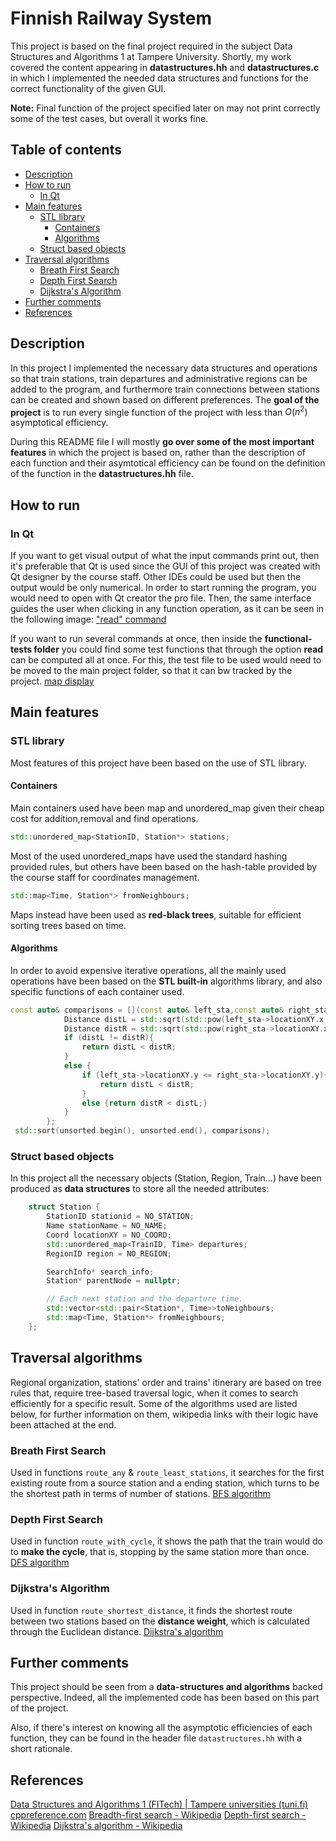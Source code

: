 # Finnish Railway System
This project is based on the final project required in the subject Data Structures and Algorithms 1 at Tampere University. Shortly, my work covered the content appearing in **datastructures.hh** and **datastructures.c** in which I implemented the needed data structures and functions for the correct functionality of the given GUI.
  
**Note:** Final function of the project specified later on may not print correctly some of the test cases, but overall it works fine.

## Table of contents
- [Description](https://github.com/robredomikel/finnish-railway-system#description)
- [How to run](https://github.com/robredomikel/finnish-railway-system#how-to-run)
	- [In Qt](https://github.com/robredomikel/finnish-railway-system#in-qt)
- [Main features](https://github.com/robredomikel/finnish-railway-system#main-features)
	- [STL library](https://github.com/robredomikel/finnish-railway-system#stl-library)
		- [Containers](https://github.com/robredomikel/finnish-railway-system#containers)
		- [Algorithms](https://github.com/robredomikel/finnish-railway-system#algorithms)
	- [Struct based objects](https://github.com/robredomikel/finnish-railway-system#struct-based-objects)
- [Traversal algorithms](https://github.com/robredomikel/finnish-railway-system#traversal-algorithms)
	- [Breath First Search](https://github.com/robredomikel/finnish-railway-system#breath-first-search)
	- [Depth First Search](https://github.com/robredomikel/finnish-railway-system#depth-first-search)
	- [Dijkstra's Algorithm](https://github.com/robredomikel/finnish-railway-system#dijkstras-algorithm)
- [Further comments](https://github.com/robredomikel/finnish-railway-system#further-comments)
- [References](https://github.com/robredomikel/finnish-railway-system#references)

## Description
In this project I implemented the necessary data structures and operations so that train stations, train departures and administrative regions can be added to the program, and furthermore train connections between stations can be created and shown based on different preferences. The **goal of the project** is to run every single function of the project with less than $O(n^2)$ asymptotical efficiency.

During this  README file I will mostly **go over some of the most important features** in which the project is based on, rather than the description of each function and their asymtotical efficiency can be found on the definition of the function in the **datastructures.hh** file.
## How to run
### In Qt
If you want to get visual output of what the input commands print out, then it's preferable that Qt is used since the GUI of this project was created with Qt designer by the course staff. Other IDEs could be used but then the output would be only numerical. 
In order to start running the program, you would need to open with Qt creator the pro file. Then, the same interface guides the user when clicking in any function operation, as it can be seen in the following image:
["read" command](./finnish-railways/read-command.PNG)

If you want to run several commands at once, then inside the **functional-tests folder** you could find some test functions that through the option **read** can be computed all at once. For this, the test file to be used would need to be moved to the main project folder, so that it can bw tracked by the project. 
[map display](./finnish-railways/map-example.PNG)
## Main features
### STL library
Most features of this project have been based on the use of STL library.
#### Containers
Main containers used have been map and unordered_map given their cheap cost for addition,removal and find operations.
 ```cpp
 std::unordered_map<StationID, Station*> stations;
 ```
Most of the used unordered_maps have used the standard hashing provided rules, but others have been based on the hash-table provided by the course staff for coordinates management.
 ```cpp
 std::map<Time, Station*> fromNeighbours;
 ```
Maps instead have been used as **red-black trees**, suitable for efficient sorting trees based on time.

#### Algorithms
In order to avoid expensive iterative operations, all the mainly used operations have been based on the **STL built-in** algorithms library, and also specific functions of each container used.
```cpp
const auto& comparisons = [](const auto& left_sta,const auto& right_sta){
            Distance distL = std::sqrt(std::pow(left_sta->locationXY.x, 2) + std::pow(left_sta->locationXY.y, 2));
            Distance distR = std::sqrt(std::pow(right_sta->locationXY.x, 2) + std::pow(right_sta->locationXY.y, 2));
            if (distL != distR){
                return distL < distR;
            }
            else {
                if (left_sta->locationXY.y <= right_sta->locationXY.y){
                    return distL < distR;
                }
                else {return distR < distL;}
            }
        };
 std::sort(unsorted.begin(), unsorted.end(), comparisons);
```
### Struct based objects
In this project all the necessary objects (Station, Region, Train...) have been produced as **data structures** to store all the needed attributes:
```cpp
    struct Station {
        StationID stationid = NO_STATION;
        Name stationName = NO_NAME;
        Coord locationXY = NO_COORD;
        std::unordered_map<TrainID, Time> departures;
        RegionID region = NO_REGION;

        SearchInfo* search_info;
        Station* parentNode = nullptr;

		// Each next station and the departure time.
        std::vector<std::pair<Station*, Time>>toNeighbours; 
        std::map<Time, Station*> fromNeighbours;
    };
```
## Traversal algorithms
Regional organization, stations' order and trains' itinerary are based on tree rules that, require tree-based traversal logic, when it comes to search efficiently for a specific result. Some of the algorithms used are listed below, for further information on them, wikipedia links with their logic have been attached at the end.
### Breath First Search
Used in functions ```route_any``` & ```route_least_stations```, it searches for the first existing route from a source station and a ending station, which turns to be the shortest path in terms of number of stations.
[BFS algorithm](./finnish-railways/BFS-Algorithm_Search_Way.gif)
### Depth First Search
Used in function ```route_with_cycle```, it shows the path that the train would do to **make the cycle**, that is, stopping by the same station more than once.
[DFS algorithm](./finnish-railways/dfs.gif)
### Dijkstra's Algorithm
Used in function ```route_shortest_distance```, it finds the shortest route between two stations based on the **distance weight**, which is calculated through the Euclidean distance.
[Dijkstra's algorithm](./finnish-railways/Dijkstras_progress_animation.gif)

## Further comments
This project should be seen from a **data-structures and algorithms** backed perspective. Indeed, all the implemented code has been based on this part of the project.

Also, if there's interest on knowing all the asymptotic efficiencies of each function, they can be found in the header file ```datastructures.hh``` with a short rationale.

## References
[Data Structures and Algorithms 1 (FITech) | Tampere universities (tuni.fi)](https://www.tuni.fi/en/study-with-us/data-structures-and-algorithms-1-fitech#url-controlled-expander-trigger--study-program-non-degree-298992)
[cppreference.com](https://en.cppreference.com/w/)
[Breadth-first search - Wikipedia](https://en.wikipedia.org/wiki/Breadth-first_search)
[Depth-first search - Wikipedia](https://en.wikipedia.org/wiki/Depth-first_search)
[Dijkstra's algorithm - Wikipedia](https://en.wikipedia.org/wiki/Dijkstra%27s_algorithm)
